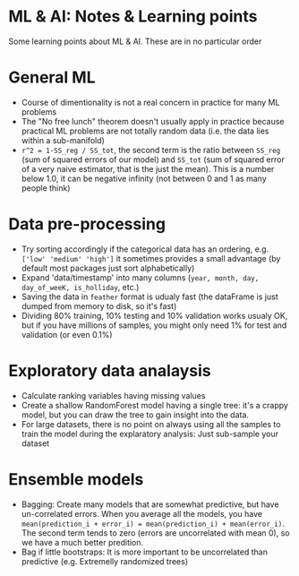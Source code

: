 
# ML & AI: Notes & Learning points

Some learning points about ML & AI.
These are in no particular order


# General ML

- Course of dimentionality is not a real concern in practice for many ML problems
- The "No free lunch" theorem doesn't usually apply in practice because practical ML problems are not totally random data (i.e. the data lies within a sub-manifold)
- `r^2 = 1-SS_reg / SS_tot`, the second term is the ratio between `SS_reg` (sum of squared errors of our model) and `SS_tot` (sum of squared error of a very naive estimator, that is the just the mean). This is a number below 1.0, it can be negative infinity (not between 0 and 1 as many people think)

# Data pre-processing

- Try sorting accordingly if the categorical data has an ordering, e.g. `['low' 'medium' 'high']` it sometimes provides a small advantage (by default most packages just sort alphabetically)
- Expand 'data/timestamp' into many columns (`year, month, day, day_of_weeK, is_holliday`, etc.)
- Saving the data in `feather` format is udualy fast (the dataFrame is just dumped from memory to disk, so it's fast)
- Dividing 80% training, 10% testing and 10% validation works usualy OK, but if you have millions of samples, you might only need 1% for test and validation (or even 0.1%)

# Exploratory data analaysis

- Calculate ranking variables having missing values
- Create a shallow RandomForest model having a single tree: it's a crappy model, but you can draw the tree to gain insight into the data.
- For large datasets, there is no point on always using all the samples to train the model during the explaratory analysis: Just sub-sample your dataset

# Ensemble models
- Bagging: Create many models that are somewhat predictive, but have un-correlated errors. When you average all the models, you have `mean(prediction_i + error_i) = mean(prediction_i) + mean(error_i)`. The second term tends to zero (errors are uncorrelated with mean 0), so we have a much better predition.
- Bag if little bootstraps: It is more important to be uncorrelated than predictive (e.g. Extremelly randomized trees)


